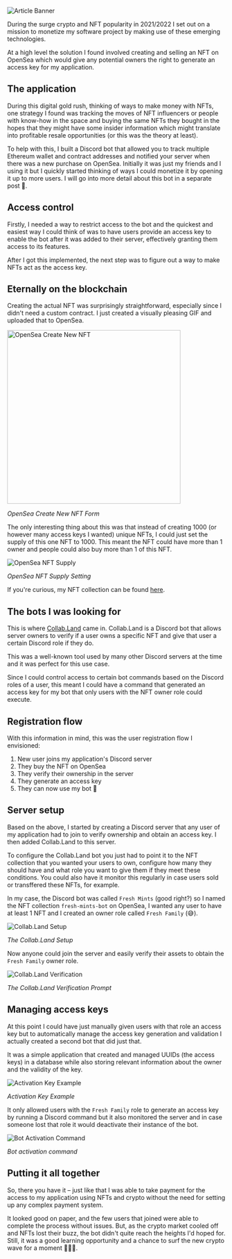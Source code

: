 ![Article Banner](media/article-banner.jpg)

During the surge crypto and NFT popularity in 2021/2022 I set out on a mission to monetize my software project by making use of these emerging technologies.

At a high level the solution I found involved creating and selling an NFT on OpenSea which would give any potential owners the right to generate an access key for my application.
## The application

During this digital gold rush, thinking of ways to make money with NFTs, one strategy I found was tracking the moves of NFT influencers or people with know-how in the space and buying the same NFTs
they bought in the hopes that they might have some insider information which might translate into profitable resale opportunities (or this was the theory at least).

To help with this, I built a Discord bot that allowed you to track multiple Ethereum wallet and contract addresses and notified your server when there was a new purchase on OpenSea. Initially it was just my friends and I using it but I quickly started thinking of ways I could monetize it by opening it up to more users. I will go into more detail about this bot in a separate post 👀.

## Access control

Firstly, I needed a way to restrict access to the bot and the quickest and easiest way I could think of was to have users provide an access key to enable the bot after it was added to their server, effectively granting them access to its features.

After I got this implemented, the next step was to figure out a way to make NFTs act as the access key.

## Eternally on the blockchain

Creating the actual NFT was surprisingly straightforward, especially since I didn't need a custom contract. I just created a visually pleasing GIF and uploaded that to OpenSea.

<img src="media/os-create-new.png" alt="OpenSea Create New NFT" width="400"/>

*OpenSea Create New NFT Form*

The only interesting thing about this was that instead of creating 1000 (or however many access keys I wanted) unique NFTs, I could just set the supply of this one NFT to 1000. This meant the NFT could have more than 1 owner and people could also buy more than 1 of this NFT.

![OpenSea NFT Supply](media/os-supply.png)

*OpenSea NFT Supply Setting*

If you're curious, my NFT collection can be found [here](https://opensea.io/collection/fresh-mints-bot).

## The bots I was looking for

This is where [Collab.Land](https://www.collab.land/) came in. Collab.Land is a Discord bot that allows server owners to verify if a user owns a specific NFT and give that user a certain Discord role if they do.

This was a well-known tool used by many other Discord servers at the time and it was perfect for this use case.

Since I could control access to certain bot commands based on the Discord roles of a user, this meant I could have a command that generated an access key for my bot that only users with the NFT owner role could execute.

## Registration flow

With this information in mind, this was the user registration flow I envisioned:

1. New user joins my application's Discord server
2. They buy the NFT on OpenSea
3. They verify their ownership in the server
4. They generate an access key
5. They can now use my bot 🥳

## Server setup 

Based on the above, I started by creating a Discord server that any user of my application had to join to verify ownership and obtain an access key. I then added Collab.Land to this server.

To configure the Collab.Land bot you just had to point it to the NFT collection that you wanted your users to own, configure how many they should have and what role you want to give them if they meet these conditions. You could also have it monitor this regularly in case users sold or transffered these NFTs, for example.

In my case, the Discord bot was called `Fresh Mints` (good right?) so I named the NFT collection `fresh-mints-bot` on OpenSea, I wanted any user to have at least 1 NFT and I created an owner role called `Fresh Family` (😅).

![Collab.Land Setup](media/collab-land-setup.png)

*The Collab.Land Setup*

Now anyone could join the server and easily verify their assets to obtain the `Fresh Family` owner role.

![Collab.Land Verification](media/collab-land-verify.png)

*The Collab.Land Verification Prompt*

## Managing access keys

At this point I could have just manually given users with that role an access key but to automatically manage the access key generation and validation I actually created a second bot that did just that.

It was a simple application that created and managed UUIDs (the access keys) in a database while also storing relevant information about the owner and the validity of the key.

![Activation Key Example](media/activation-key-example.png)

*Activation Key Example*

It only allowed users with the `Fresh Family` role to generate an access key by running a Discord command but it also monitored the server and in case someone lost that role it would deactivate their instance of the bot.

![Bot Activation Command](media/activation-step.png)

*Bot activation command*

## Putting it all together
So, there you have it – just like that I was able to take payment for the access to my application using NFTs and crypto without the need for setting up any complex payment system.

It looked good on paper, and the few users that joined were able to complete the process without issues. But, as the crypto market cooled off and NFTs lost their buzz, the bot didn't quite reach the heights I'd hoped for. Still, it was a good learning opportunity and a chance to surf the new crypto wave for a moment 🌊🏄‍♂️.